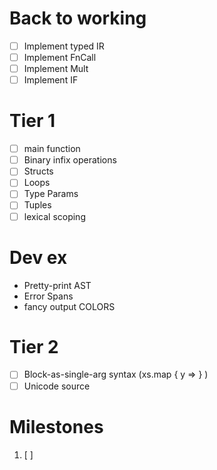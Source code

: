 # Back to working
- [ ] Implement typed IR
- [ ] Implement FnCall
- [ ] Implement Mult
- [ ] Implement IF

# Tier 1
- [ ] main function
- [ ] Binary infix operations
- [ ] Structs
- [ ] Loops
- [ ] Type Params
- [ ] Tuples
- [ ] lexical scoping

# Dev ex
- Pretty-print AST
- Error Spans
- fancy output COLORS

# Tier 2
- [ ] Block-as-single-arg syntax (xs.map { y => } )
- [ ] Unicode source

# Milestones
1. [ ] 
